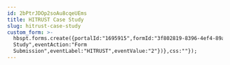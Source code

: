 ```yaml
---
id: 2bPtrJDOp2soAu8cqeUEms
title: HITRUST Case Study
slug: hitrust-case-study
custom_form: >-
  hbspt.forms.create({portalId:"1695915",formId:"3f802819-8396-4ef4-89aa-3da6e8827750",target:"#hsFormContainer",onFormSubmit:function(e){window.dataLayer=window.dataLayer||[],window.dataLayer.push({event:"GAEvent",eventCategory:"Case
  Study",eventAction:"Form
  Submission",eventLabel:"HITRUST",eventValue:"2"})},css:""});
---
```


  